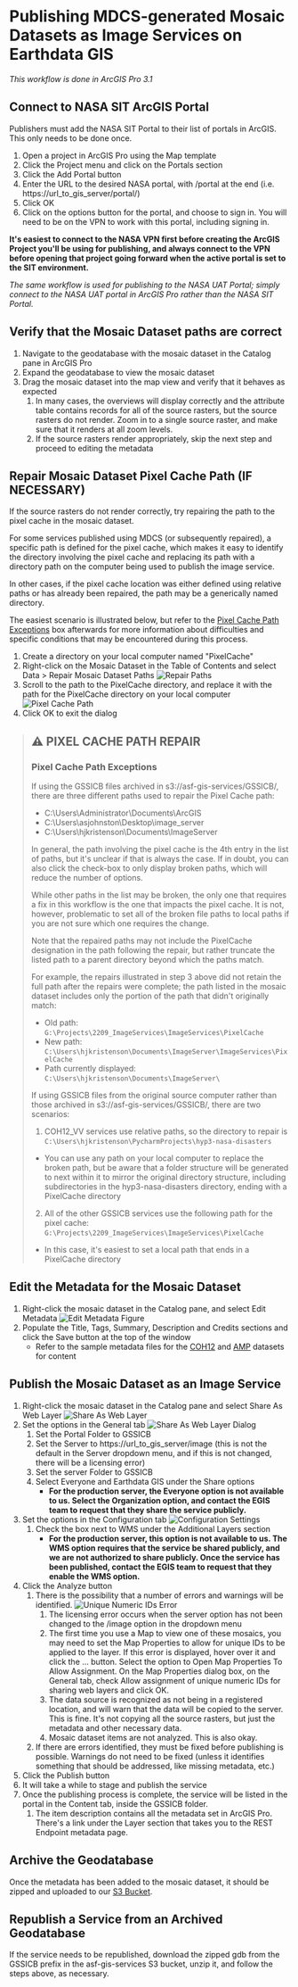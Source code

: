 # Publishing MDCS-generated Mosaic Datasets as Image Services on Earthdata GIS

*This workflow is done in ArcGIS Pro 3.1*

## Connect to NASA SIT ArcGIS Portal
Publishers must add the NASA SIT Portal to their list of portals in ArcGIS. This only needs to be done once.

1. Open a project in ArcGIS Pro using the Map template
2. Click the Project menu and click on the Portals section
3. Click the Add Portal button
4. Enter the URL to the desired NASA portal, with /portal at the end (i.e. https://url_to_gis_server/portal/)
5. Click OK
6. Click on the options button for the portal, and choose to sign in. You will need to be on the VPN to work with this portal, including signing in.

**It's easiest to connect to the NASA VPN first before creating the ArcGIS Project you'll be using for publishing, and always connect to the VPN before opening that project going forward when the active portal is set to the SIT environment.**

*The same workflow is used for publishing to the NASA UAT Portal; simply connect to the NASA UAT portal in ArcGIS Pro rather than the NASA SIT Portal.*

## Verify that the Mosaic Dataset paths are correct

1. Navigate to the geodatabase with the mosaic dataset in the Catalog pane in ArcGIS Pro
2. Expand the geodatabase to view the mosaic dataset
3. Drag the mosaic dataset into the map view and verify that it behaves as expected
   1. In many cases, the overviews will display correctly and the attribute table contains records for all of the source rasters, but the source rasters do not render. Zoom in to a single source raster, and make sure that it renders at all zoom levels.
   2. If the source rasters render appropriately, skip the next step and proceed to editing the metadata

## Repair Mosaic Dataset Pixel Cache Path (IF NECESSARY)

If the source rasters do not render correctly, try repairing the path to the pixel cache in the mosaic dataset.

For some services published using MDCS (or subsequently repaired), a specific path is defined for the pixel cache, which makes it easy to identify the directory involving the pixel cache and replacing its path with a directory path on the computer being used to publish the image service. 

In other cases, if the pixel cache location was either defined using relative paths or has already been repaired, the path may be a generically named directory.

The easiest scenario is illustrated below, but refer to the [Pixel Cache Path Exceptions](#pixel-cache-path-exceptions) box afterwards for more information about difficulties and specific conditions that may be encountered during this process.

1. Create a directory on your local computer named "PixelCache"
2. Right-click on the Mosaic Dataset in the Table of Contents and select Data > Repair Mosaic Dataset Paths
![Repair Paths](images/RepairPaths.PNG)
3. Scroll to the path to the PixelCache directory, and replace it with the path for the PixelCache directory on your local computer
![Pixel Cache Path](images/PixelCachePath.PNG)
4. Click OK to exit the dialog

> ## ⚠ PIXEL CACHE PATH REPAIR
>### Pixel Cache Path Exceptions
>
>If using the GSSICB files archived in s3://asf-gis-services/GSSICB/, there are three different paths used to repair the Pixel Cache path: 
> 
>* C:\Users\Administrator\Documents\ArcGIS
>* C:\Users\asjohnston\Desktop\image_server
>* C:\Users\hjkristenson\Documents\ImageServer
>
>In general, the path involving the pixel cache is the 4th entry in the list of paths, but it's unclear if that is always the case. If in doubt, you can also click the check-box to only display broken paths, which will reduce the number of options. 
> 
> While other paths in the list may be broken, the only one that requires a fix in this workflow is the one that impacts the pixel cache. It is not, however, problematic to set all of the broken file paths to local paths if you are not sure which one requires the change.
>
>Note that the repaired paths may not include the PixelCache designation in the path following the repair, but rather truncate the listed path to a parent directory beyond which the paths match. 
> 
>For example, the repairs illustrated in step 3 above did not retain the full path after the repairs were complete; the path listed in the mosaic dataset includes only the portion of the path that didn't originally match:
>
>- Old path: `G:\Projects\2209_ImageServices\ImageServices\PixelCache`
>- New path: `C:\Users\hjkristenson\Documents\ImageServer\ImageServices\PixelCache`
>- Path currently displayed: `C:\Users\hjkristenson\Documents\ImageServer\ `
>
>If using GSSICB files from the original source computer rather than those archived in s3://asf-gis-services/GSSICB/, there are two scenarios: 
>1. COH12_VV services use relative paths, so the directory to repair is `C:\Users\hjkristenson\PycharmProjects\hyp3-nasa-disasters`
>   * You can use any path on your local computer to replace the broken path, but be aware that a folder structure will be generated to next within it to mirror the original directory structure, including subdirectories in the hyp3-nasa-disasters directory, ending with a PixelCache directory
>2. All of the other GSSICB services use the following path for the pixel cache: `G:\Projects\2209_ImageServices\ImageServices\PixelCache`
>   * In this case, it's easiest to set a local path that ends in a PixelCache directory


## Edit the Metadata for the Mosaic Dataset

1. Right-click the mosaic dataset in the Catalog pane, and select Edit Metadata
![Edit Metadata Figure](images/EditMetadata.PNG)
2. Populate the Title, Tags, Summary, Description and Credits sections and click the Save button at the top of the window
   * Refer to the sample metadata files for the [COH12](sample_metadata_COH12.txt) and [AMP](sample_metadata_AMP.txt) datasets for content

## Publish the Mosaic Dataset as an Image Service

1. Right-click the mosaic dataset in the Catalog pane and select Share As Web Layer
![Share As Web Layer](images/ShareAsWebLayer.PNG)
2. Set the options in the General tab
![Share As Web Layer Dialog](images/ShareAsWebLayerDialog.PNG)
   1. Set the Portal Folder to GSSICB
   2. Set the Server to https://url_to_gis_server/image (this is not the default in the Server dropdown menu, and if this is not changed, there will be a licensing error)
   3. Set the server Folder to GSSICB
   4. Select Everyone and Earthdata GIS under the Share options
      * **For the production server, the Everyone option is not available to us. Select the Organization option, and contact the EGIS team to request that they share the service publicly.**
3. Set the options in the Configuration tab
![Configuration Settings](images/WMS.PNG)
   1. Check the box next to WMS under the Additional Layers section
      * **For the production server, this option is not available to us. The WMS option requires that the service be shared publicly, and we are not authorized to share publicly. Once the service has been published, contact the EGIS team to request that they enable the WMS option.**
4. Click the Analyze button
   1. There is the possibility that a number of errors and warnings will be identified.
![Unique Numeric IDs Error](images/UniqueNumericIDs.PNG)
      1. The licensing error occurs when the server option has not been changed to the /image option in the dropdown menu
      2. The first time you use a Map to view one of these mosaics, you may need to set the Map Properties to allow for unique IDs to be applied to the layer. If this error is displayed, hover over it and click the ... button. Select the option to Open Map Properties To Allow Assignment. On the Map Properties dialog box, on the General tab, check Allow assignment of unique numeric IDs for sharing web layers and click OK. 
      3. The data source is recognized as not being in a registered location, and will warn that the data will be copied to the server. This is fine. It's not copying all the source rasters, but just the metadata and other necessary data.
      4. Mosaic dataset items are not analyzed. This is also okay.
   2. If there are errors identified, they must be fixed before publishing is possible. Warnings do not need to be fixed (unless it identifies something that should be addressed, like missing metadata, etc.)
5. Click the Publish button
6. It will take a while to stage and publish the service
7. Once the publishing process is complete, the service will be listed in the portal in the Content tab, inside the GSSICB folder.
   1. The item description contains all the metadata set in ArcGIS Pro. There's a link under the Layer section that takes you to the REST Endpoint metadata page.

## Archive the Geodatabase

Once the metadata has been added to the mosaic dataset, it should be zipped and uploaded to our [S3 Bucket](https://asf-gis-services.s3.us-west-2.amazonaws.com/GSSICB/ "s3://asf-gis-services").

## Republish a Service from an Archived Geodatabase

If the service needs to be republished, download the zipped gdb from the GSSICB prefix in the asf-gis-services S3 bucket, unzip it, and follow the steps above, as necessary. 